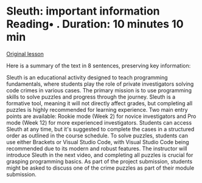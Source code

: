 # Sleuth: important information Reading• . Duration: 10 minutes 10 min

[Original lesson](https://www.coursera.org/learn/uol-introduction-to-programming-1/supplement/0fa5y/sleuth-important-information)

Here is a summary of the text in 8 sentences, preserving key information:

Sleuth is an educational activity designed to teach programming fundamentals, where students play the role of private investigators solving code crimes in various cases. The primary mission is to use programming skills to solve puzzles and progress through the journey. Sleuth is a formative tool, meaning it will not directly affect grades, but completing all puzzles is highly recommended for learning experience. Two main entry points are available: Rookie mode (Week 2) for novice investigators and Pro mode (Week 12) for more experienced investigators. Students can access Sleuth at any time, but it's suggested to complete the cases in a structured order as outlined in the course schedule. To solve puzzles, students can use either Brackets or Visual Studio Code, with Visual Studio Code being recommended due to its modern and robust features. The instructor will introduce Sleuth in the next video, and completing all puzzles is crucial for grasping programming basics. As part of the project submission, students might be asked to discuss one of the crime puzzles as part of their module submission.

